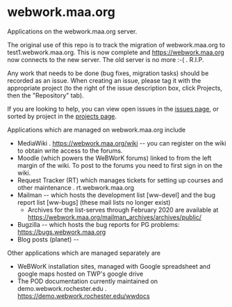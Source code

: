 # webwork.maa.org
Applications on the webwork.maa.org server.

The original use of this repo is to track the migration of webwork.maa.org to test1.webwork.maa.org.
This is now complete and  https://webwork.maa.org now connects to the new server.  The old server is no more :-( . R.I.P.

Any work that needs to be done (bug fixes, migration tasks) should be recorded as an issue.  When creating an issue, please tag it with the appropriate project (to the right of the issue description box, click Projects, then the "Repository" tab).

If you are looking to help, you can view open issues in the [issues page](https://github.com/openwebwork/webwork.maa.org/issues), or sorted by project in the [projects page](https://github.com/openwebwork/webwork.maa.org/projects).

Applications which are managed on webwork.maa.org include
* MediaWiki . https://webwork.maa.org/wiki -- you can register on the wiki to obtain write access to the forums.
* Moodle (which powers the WeBWorK forums) linked to from the left margin of the wiki.  To post to the forums you need to first sign in on the wiki. 
* Request Tracker (RT) which manages tickets for setting up courses and other maintenance . rt.webwork.maa.org
* Mailman -- which hosts the development list [ww-devel] and the bug report list [ww-bugs]  (these mail lists no longer exist)
  * Archives for the list-serves through February 2020 are available at https://webwork.maa.org/mailman_archives/archives/public/
* Bugzilla -- which hosts the bug reports for PG problems:  https://bugs.webwork.maa.org
* Blog posts (planet) -- 

Other applications which are managed separately are 
* WeBWorK installation sites, managed with Google spreadsheet and google maps hosted on TWP's google drive
* The POD documentation currently maintained on demo.webwork.rochester.edu . https://demo.webwork.rochester.edu/wwdocs
